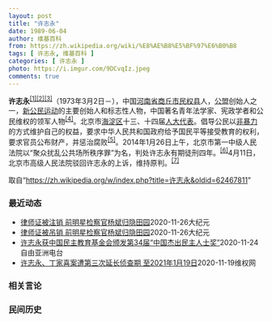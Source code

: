 ```yaml
---
layout: post
title: "许志永"
date: 1989-06-04
author: 维基百科
from: https://zh.wikipedia.org/wiki/%E8%AE%B8%E5%BF%97%E6%B0%B8
tags: [ 许志永, 维基百科 ]
categories: [ 许志永 ]
photo: https://i.imgur.com/9DCvqIz.jpeg
comments: true
---
```

<div class="mw-parser-output">
<p><b>许志永</b><sup id="cite_ref-1" class="reference"><a href="#cite_note-1">[1]</a></sup><sup id="cite_ref-2" class="reference"><a href="#cite_note-2">[2]</a></sup><sup id="cite_ref-3" class="reference"><a href="#cite_note-3">[3]</a></sup>（1973年3月2日<span class="useeditintro" title="Template:BLP editintro">－</span>），中国<a href="/wiki/%E6%B2%B3%E5%8D%97%E7%9C%81" title="河南省">河南省</a><a href="/wiki/%E5%95%86%E4%B8%98%E5%B8%82" title="商丘市">商丘市</a><a href="/wiki/%E6%B0%91%E6%9D%83%E5%8E%BF" title="民权县">民权县</a>人，<a href="/wiki/%E5%85%AC%E7%9B%9F" title="公盟">公盟</a>创始人之一，<a href="/wiki/%E6%96%B0%E5%85%AC%E6%B0%91%E8%BF%90%E5%8A%A8" title="新公民运动">新公民运动</a>的主要创始人和标志性人物，中国著名青年法学家、宪政学者和公民维权的领军人物<sup id="cite_ref-VOA0806_4-0" class="reference"><a href="#cite_note-VOA0806-4">[4]</a></sup>。北京市<a href="/wiki/%E6%B5%B7%E6%B7%80%E5%8C%BA" title="海淀区">海淀区</a>十三、十四届<a href="/wiki/%E4%BA%BA%E5%A4%A7%E4%BB%A3%E8%A1%A8" class="mw-redirect" title="人大代表">人大代表</a>。倡导公民以<a href="/wiki/%E9%9D%9E%E6%9A%B4%E5%8A%9B" title="非暴力">非暴力</a>的方式维护自己的权益，要求中华人民共和国政府给予国民平等接受教育的权利，要求官员公布财产，并惩治腐败<sup id="cite_ref-5" class="reference"><a href="#cite_note-5">[5]</a></sup>。2014年1月26日上午，北京市第一中级人民法院以“聚众扰乱公共场所秩序罪”为名，判处许志永有期徒刑四年。<sup id="cite_ref-bpx_6-0" class="reference"><a href="#cite_note-bpx-6">[6]</a></sup>4月11日，北京市高级人民法院驳回许志永的上诉，维持原判。<sup id="cite_ref-app_7-0" class="reference"><a href="#cite_note-app-7">[7]</a></sup>
</p>
</div><noscript><img src="//zh.wikipedia.org/wiki/Special:CentralAutoLogin/start?type=1x1" alt="" title="" width="1" height="1" style="border: none; position: absolute;"></noscript>
<div class="printfooter">取自“<a dir="ltr" href="https://zh.wikipedia.org/w/index.php?title=许志永&amp;oldid=62467811">https://zh.wikipedia.org/w/index.php?title=许志永&amp;oldid=62467811</a>”</div><div id="recent-news"><h3>最近动态</h3><ul><li><a href="https://nodebe4.github.io/waimei/2020-11-26/%E5%BE%8B%E5%B8%88%E8%AF%81%E8%A2%AB%E6%B3%A8%E9%94%80-%E5%89%8D%E6%98%8E%E6%98%9F%E6%A3%80%E5%AF%9F%E5%AE%98%E6%9D%A8%E6%96%8C%E5%BD%92%E9%9A%90%E7%94%B0%E5%9B%AD" title="律师证被注销 前明星检察官杨斌归隐田园—— 【大纪元2020年11月27日讯】（大纪元记者凌云综合报导）“新公民运动”发起人许志永今年2月在广州遭警方正式逮捕，而收留他的50岁女律师、前明星检察...">律师证被注销 前明星检察官杨斌归隐田园</a><time>2020-11-26</time><a class="tag">大纪元</a></li>
<li><a href="https://nodebe4.github.io/waimei/2020-11-26/%E5%BE%8B%E5%B8%88%E8%AF%81%E8%A2%AB%E5%90%8A%E9%94%80-%E5%89%8D%E6%98%8E%E6%98%9F%E6%A3%80%E5%AF%9F%E5%AE%98%E6%9D%A8%E6%96%8C%E5%BD%92%E9%9A%90%E7%94%B0%E5%9B%AD" title="律师证被吊销 前明星检察官杨斌归隐田园—— 【大纪元2020年11月27日讯】（大纪元记者顾晓华、凌云综合报导）“新公民运动”发起人许志永今年2月在广州遭警方正式逮捕，而收留他的50岁女律师、前...">律师证被吊销 前明星检察官杨斌归隐田园</a><time>2020-11-26</time><a class="tag">大纪元</a></li>
<li><a href="https://nodebe4.github.io/waimei/2020-11-24/%E8%AE%B8%E5%BF%97%E6%B0%B8%E8%8E%B7%E4%B8%AD%E5%9B%BD%E6%B0%91%E4%B8%BB%E6%95%99%E8%82%B2%E5%9F%BA%E9%87%91%E4%BC%9A%E9%A2%81%E5%8F%91%E7%AC%AC34%E5%B1%8A-%E4%B8%AD%E5%9B%BD%E6%9D%B0%E5%87%BA%E6%B0%91%E4%B8%BB%E4%BA%BA%E5%A3%AB%E5%A5%96" title="许志永获中国民主教育基金会颁发第34届“中国杰出民主人士奖”—— &nbsp; 2020年11月22日下午2时，中国民主教育基金会在旧金山召开新闻发布会，公布第34届“中国杰出民主人士奖”及“中国民主特别...">许志永获中国民主教育基金会颁发第34届“中国杰出民主人士奖”</a><time>2020-11-24</time><a class="tag">自由亚洲电台</a></li>
<li><a href="https://nodebe4.github.io/waimei/2020-11-19/%E8%AE%B8%E5%BF%97%E6%B0%B8-%E4%B8%81%E5%AE%B6%E5%96%9C%E6%A1%88%E9%81%AD%E7%AC%AC%E4%B8%89%E6%AC%A1%E5%BB%B6%E9%95%BF%E4%BE%A6%E6%9F%A5%E6%9C%9F-%E8%87%B32021%E5%B9%B41%E6%9C%8819%E6%97%A5" title="许志永、丁家喜案遭第三次延长侦查期 至2021年1月19日—— （维权网信息中心报道）2020年11月19日，本网获悉：许志永、丁家喜案遭第三次延长侦查期至2021年1月19日 据许志永女友李翘...">许志永、丁家喜案遭第三次延长侦查期  至2021年1月19日</a><time>2020-11-19</time><a class="tag">维权网</a></li>
</ul></div><div id="open-opinion"><h3>相关言论</h3><ul></ul></div><div id="mjls-record"><h3>民间历史</h3><ul></ul></div>